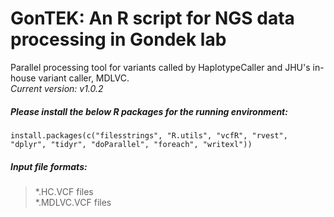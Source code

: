 # GonTEK: An R script for NGS data processing in Gondek lab
Parallel processing tool for variants called by HaplotypeCaller and JHU's in-house variant caller, MDLVC.    
*Current version: v1.0.2*

##### Please install the below R packages for the running environment:
```
install.packages(c("filesstrings", "R.utils", "vcfR", "rvest", "dplyr", "tidyr", "doParallel", "foreach", "writexl"))
```

##### Input file formats:
> *.HC.VCF files    
> *.MDLVC.VCF files    

